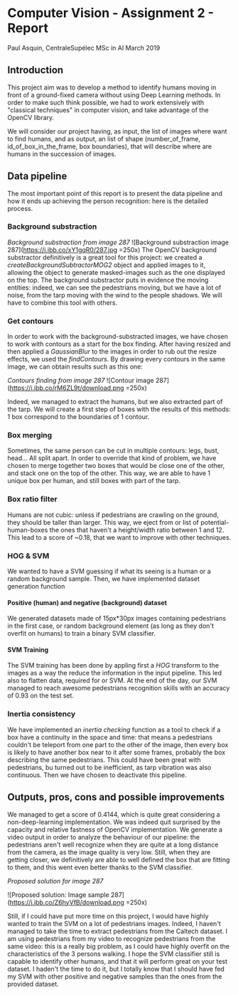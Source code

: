 # Computer Vision - Assignment 2 - Report 
Paul Asquin, CentraleSupélec MSc in AI March 2019

## Introduction
This project aim was to develop a method to identify humans moving in front of a ground-fixed camera without using Deep Learning methods. In order to make such think possible, we had to work extensively with "classical techniques" in computer vision, and take advantage of the OpenCV library.

We will consider our project having, as input, the list of images where want to find humans, and as output, an list of shape (number_of_frame, id_of_box_in_the_frame, box boundaries), that will describe where are humans in the succession of images.

## Data pipeline
The most important point of this report is to present the data pipeline and how it ends up achieving the person recognition: here is the detailed process.

### Background  substraction
_Background substraction from image 287_
![Background substraction image 287](https://i.ibb.co/xY1gqR0/287.jpg =250x)
The OpenCV background substractor definitively is a great tool for this project: we created a _createBackgroundSubtractorMOG2_ object and applied images to it, allowing the object to generate masked-images such as the one displayed on the top. The background substractor puts in evidence the moving entities: indeed, we can see the pedestrians moving, but we have a lot of noise, from the tarp moving with the wind to the people shadows. We will have to combine this tool with others.

### Get contours
In order to work with the background-substracted images, we have chosen to work with contours as a start for the box finding. After having resized and then applied a _GaussianBlur_ to the images in order to rub out the resize effects, we used the _findContours_. By drawing every contours in the same image, we can obtain results such as this one:

_Contours finding from image 287_
![Contour image 287](https://i.ibb.co/rM6ZL9t/download.png =250x)

Indeed, we managed to extract the humans, but we also extracted part of the tarp. We will create a first step of boxes with the results of this methods: 1 box correspond to the boundaries of 1 contour.

### Box merging

Sometimes, the same person can be cut in multiple contours: legs, bust, head... All split apart. In order to override that kind of problem, we have chosen to merge together two boxes that would be close one of the other, and stack one on the top of the other. This way, we are able to have 1 unique box per human, and still boxes with part of the tarp.

### Box ratio filter

Humans are not cubic: unless if pedestrians are crawling on the ground, they should be taller than larger. This way, we eject from or list of potential-human-boxes the ones that haven't a height/width ratio between 1 and 12. This lead to a score of ~0.18, that we want to improve with other techniques.

### HOG & SVM
We wanted to have a SVM guessing if what its seeing is a human or a random background sample. Then, we have implemented dataset generation function
#### Positive (human) and negative (background) dataset
We generated datasets made of 15px*30px images containing pedestrians in the first case, or random background element (as long as they don't overfit on humans) to train a binary SVM classifier. 

#### SVM Training
The SVM training has been done by appling first a _HOG_ transform to the images as a way the reduce the information in the input pipeline. This led also to flatten data, required for or SVM. At the end of the day, our SVM managed to reach awesome pedestrians recognition skills with an accuracy of 0.93 on the test set.

### Inertia consistency
We have implemented an _inertia checking_ function as a tool to check if a box have a continuity in the space and time: that means a pedestrians couldn't be teleport from one part to the other of the image, then every box is likely to have another box near to it after some frames, probably the box describing the same pedestrians. This could have been great with pedestrians, bu turned out to be inefficient, as tarp vibration was also continuous. Then we have chosen to deactivate this pipeline.

## Outputs, pros, cons and possible improvements

We managed to get a score of 0.4144, which is quite great considering a non-deep-learning implementation. We was indeed quit surprised by the capacity and relative fastness of OpenCV implementation. We generate a video output in order to analyze the behaviour of our pipeline: the pedestrians aren't well recognize when they are quite at a long distance from the camera, as the image quality is very low. Still, when they are getting closer, we definitively are able to well defined the box that are fitting to them, and this went even better thanks to the SVM classifier.

_Proposed solution for image 287_

![Proposed solution: Image sample 287](https://i.ibb.co/Z6hyVfB/download.png =250x)

Still, if I could have put more time on this project, I would have highly wanted to train the SVM on a lot of pedestrians images. Indeed, I haven't managed to take the time to extract pedestrians from the Caltech dataset. I am using pedestrians from my video to recognize pedestrians from the same video: this is a really big problem, as I could have highly overfit on the characteristics of the 3 persons walking. I hope the SVM classifier still is capable to identify other humans, and that it will perform great on your test dataset. I haden't the time to do it, but I totally know that I should have fed my SVM with other positive and negative samples than the ones from the provided dataset.
<!--stackedit_data:
eyJoaXN0b3J5IjpbNDcyNDIzMDc2LDExODUyMTE2NTcsNjM4Mj
k1NzMsLTExMjQyODUyODAsLTc1ODk4ODgzMF19
-->